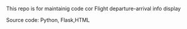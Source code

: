 This repo is for maintainig code cor Flight departure-arrival info display

Source code: Python, Flask,HTML
